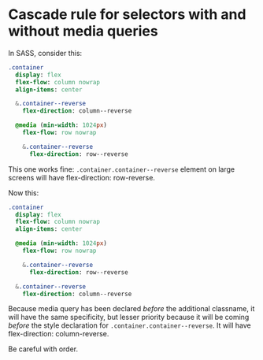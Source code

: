 # Cascade rule for selectors with and without media queries

In SASS, consider this:

```sass
.container
  display: flex
  flex-flow: column nowrap
  align-items: center

  &.container--reverse
    flex-direction: column--reverse

  @media (min-width: 1024px)
    flex-flow: row nowrap

    &.container--reverse
      flex-direction: row--reverse
```

This one works fine: `.container.container--reverse` element on large screens will have flex-direction: row-reverse.

Now this:

```sass
.container
  display: flex
  flex-flow: column nowrap
  align-items: center

  @media (min-width: 1024px)
    flex-flow: row nowrap

    &.container--reverse
      flex-direction: row--reverse

  &.container--reverse
    flex-direction: column--reverse
```

Because media query has been declared _before_ the additional classname, it will have the same specificity, but lesser priority because it will be coming _before_ the style declaration for `.container.container--reverse`. It will have flex-direction: column-reverse.

Be careful with order.
